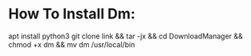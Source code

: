 # How To Install Dm:
apt install python3 
git clone link && tar -jx && cd DownloadManager && chmod +x dm && mv dm /usr/local/bin
